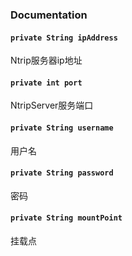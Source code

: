 ### Documentation

#### `private String ipAddress`

Ntrip服务器ip地址

#### `private int port`

NtripServer服务端口

#### `private String username`

用户名

#### `private String password`

密码

#### `private String mountPoint`

挂载点